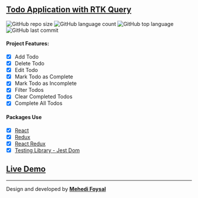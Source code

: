 ## [Todo Application with RTK Query](https://mf-todo-app.netlify.app/)

![GitHub repo size](https://img.shields.io/github/repo-size/MF-Redux-Projects/Todo-Application-with-RTK-Query?style=plastic)
![GitHub language count](https://img.shields.io/github/languages/count/MF-Redux-Projects/Todo-Application-with-RTK-Query?style=plastic)
![GitHub top language](https://img.shields.io/github/languages/top/MF-Redux-Projects/Todo-Application-with-RTK-Query?style=plastic)
![GitHub last commit](https://img.shields.io/github/last-commit/MF-Redux-Projects/Todo-Application-with-RTK-Query?color=red&style=plastic)


#### Project Features:

- [x] Add Todo 
- [x] Delete Todo
- [x] Edit Todo
- [x] Mark Todo as Complete
- [x] Mark Todo as Incomplete
- [x] Filter Todos
- [x] Clear Completed Todos
- [x] Complete All Todos

#### Packages Use
- [x] [React](https://reactjs.org/)
- [x] [Redux](https://redux.js.org/)
- [x] [React Redux](https://react-redux.js.org/)
- [x] [Testing Library - Jest Dom](https://testing-library.com/docs/ecosystem-jest-dom/)

## [Live Demo](https://mf-todo-app.netlify.app/)

---
Design and developed by **[Mehedi Foysal](https://github.com/mehedifoysal)**
